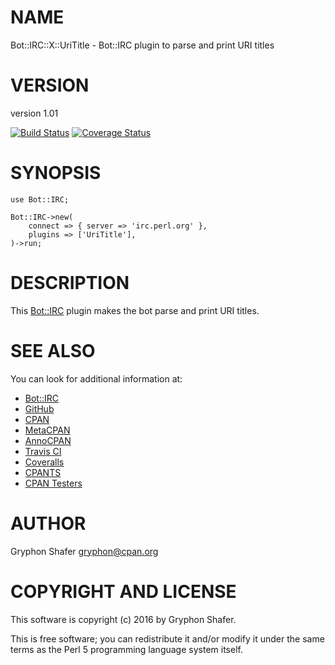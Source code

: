 # NAME

Bot::IRC::X::UriTitle - Bot::IRC plugin to parse and print URI titles

# VERSION

version 1.01

[![Build Status](https://travis-ci.org/gryphonshafer/Bot-IRC-X-UriTitle.svg)](https://travis-ci.org/gryphonshafer/Bot-IRC-X-UriTitle)
[![Coverage Status](https://coveralls.io/repos/gryphonshafer/Bot-IRC-X-UriTitle/badge.png)](https://coveralls.io/r/gryphonshafer/Bot-IRC-X-UriTitle)

# SYNOPSIS

    use Bot::IRC;

    Bot::IRC->new(
        connect => { server => 'irc.perl.org' },
        plugins => ['UriTitle'],
    )->run;

# DESCRIPTION

This [Bot::IRC](https://metacpan.org/pod/Bot::IRC) plugin makes the bot parse and print URI titles.

# SEE ALSO

You can look for additional information at:

- [Bot::IRC](https://metacpan.org/pod/Bot::IRC)
- [GitHub](https://github.com/gryphonshafer/Bot-IRC-X-UriTitle)
- [CPAN](http://search.cpan.org/dist/Bot-IRC-X-UriTitle)
- [MetaCPAN](https://metacpan.org/pod/Bot::IRC::X::UriTitle)
- [AnnoCPAN](http://annocpan.org/dist/Bot-IRC-X-UriTitle)
- [Travis CI](https://travis-ci.org/gryphonshafer/Bot-IRC-X-UriTitle)
- [Coveralls](https://coveralls.io/r/gryphonshafer/Bot-IRC-X-UriTitle)
- [CPANTS](http://cpants.cpanauthors.org/dist/Bot-IRC-X-UriTitle)
- [CPAN Testers](http://www.cpantesters.org/distro/T/Bot-IRC-X-UriTitle.html)

# AUTHOR

Gryphon Shafer <gryphon@cpan.org>

# COPYRIGHT AND LICENSE

This software is copyright (c) 2016 by Gryphon Shafer.

This is free software; you can redistribute it and/or modify it under
the same terms as the Perl 5 programming language system itself.
